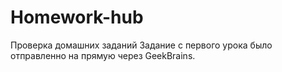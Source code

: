 # Homework-hub
Проверка домашних заданий
Задание с первого урока было отправленно на прямую через GeekBrains.
